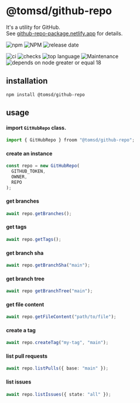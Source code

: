 # @tomsd/github-repo

It's a utility for GitHub.  
See [github-repo-package.netlify.app](https://github-repo-package.netlify.app/) for details.

![npm](https://img.shields.io/npm/v/%40tomsd%2Fgithub-repo?style=for-the-badge&logo=npm)
![NPM](https://img.shields.io/npm/l/%40tomsd%2Fgithub-repo?style=for-the-badge&logo=npm)
![release date](https://img.shields.io/github/release-date/tomsdoo/github-repo?style=for-the-badge&logo=npm)

![ci](https://img.shields.io/github/actions/workflow/status/tomsdoo/github-repo/ci.yml?style=social&logo=github)
![checks](https://img.shields.io/github/check-runs/tomsdoo/github-repo/main?style=social&logo=github)
![top language](https://img.shields.io/github/languages/top/tomsdoo/github-repo?style=social&logo=typescript)
![Maintenance](https://img.shields.io/maintenance/yes/2024?style=social&logo=github)
![depends on node greater or equal 18](https://img.shields.io/badge/node.js-%3E%3D%2018-lightyellow?style=social&logo=nodedotjs)


## installation

``` shell
npm install @tomsd/github-repo
```

## usage

#### import `GitHubRepo` class.

``` typescript
import { GitHubRepo } froom "@tomsd/github-repo";
```

#### create an instance

``` typescript
const repo = new GitHubRepo(
  GITHUB_TOKEN,
  OWNER,
  REPO
);
```

#### get branches

``` typescript
await repo.getBranches();
```
#### get tags

``` typescript
await repo.getTags();
```

#### get branch sha

``` typescript
await repo.getBranchSha("main");
```

#### get branch tree

``` typescript
await repo getBranchTree("main");
```

#### get file content

``` typescript
await repo.getFileContent("path/to/file");
```

#### create a tag

``` typescript
await repo.createTag("my-tag", "main");
```

#### list pull requests

``` typescript
await repo.listPulls({ base: "main" });
```

#### list issues

``` typescript
await repo.listIssues({ state: "all" });
```
